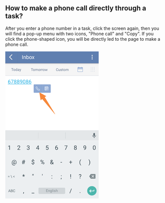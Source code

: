 ## How to make a phone call directly through a task?
After you enter a phone number in a task, click the screen again, then you will find a pop-up menu with two icons, "Phone call" and "Copy". If you click the phone-shaped icon, you will be directly led to the page to make a phone call.

![](../images/image2.10X.png)


